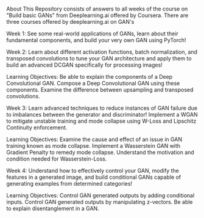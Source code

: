 About
This Repository consists of answers to all weeks of the course on "Build basic GANs" from Deeplearning.ai offered by Coursera.
There are three courses offered by deeplearning.ai on GAN's

Week 1:
See some real-world applications of GANs, learn about their fundamental components, and build your very own GAN using PyTorch!

Week 2:
Learn about different activation functions, batch normalization, and transposed convolutions to tune your GAN architecture and apply them to build an advanced DCGAN specifically for processing images!

Learning Objectives:
Be able to explain the components of a Deep Convolutional GAN.
Compose a Deep Convolutional GAN using these components.
Examine the difference between upsampling and transposed convolutions.

Week 3:
Learn advanced techniques to reduce instances of GAN failure due to imbalances between the generator and discriminator! Implement a WGAN to mitigate unstable training and mode collapse using W-Loss and Lipschitz Continuity enforcement.

Learning Objectives:
Examine the cause and effect of an issue in GAN training known as mode collapse.
Implement a Wasserstein GAN with Gradient Penalty to remedy mode collapse.
Understand the motivation and condition needed for Wasserstein-Loss.

Week 4:
Understand how to effectively control your GAN, modify the features in a generated image, and build conditional GANs capable of generating examples from determined categories!

Learning Objectives:
Control GAN generated outputs by adding conditional inputs.
Control GAN generated outputs by manipulating z-vectors.
Be able to explain disentanglement in a GAN.
